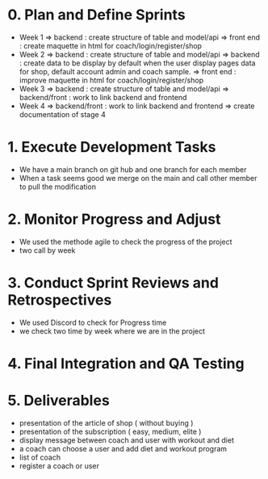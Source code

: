 # 0. Plan and Define Sprints
  - Week 1
    => backend : create structure of table and model/api
    => front end : create maquette in html for coach/login/register/shop
  - Week 2
    => backend : create structure of table and model/api
    => backend : create data to be display by default when the user display pages data for shop, default account admin and coach sample.
    => front end : improve maquette in html for coach/login/register/shop
  - Week 3
    => backend : create structure of table and model/api
    => backend/front : work to link backend and frontend
  - Week 4
    => backend/front : work to link backend and frontend
    => create documentation of stage 4
# 1. Execute Development Tasks
- We have a main branch on git hub and one branch for each member
- When a task seems good we merge on the main and call other member to pull the modification
# 2. Monitor Progress and Adjust
- We used the methode agile to check the progress of the project
- two call by week
# 3. Conduct Sprint Reviews and Retrospectives
- We used Discord to check for Progress time
- we check two time by week where we are in the project
# 4. Final Integration and QA Testing
# 5. Deliverables
- presentation of the article of shop ( without buying )
- presentation of the subscription ( easy, medium, elite )
- display message between coach and user with workout and diet
- a coach can choose a user and add diet and workout program
- list of coach
- register a coach or user
